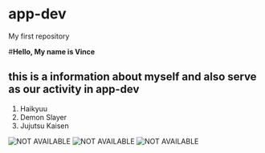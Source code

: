# app-dev
My first repository

#**Hello, My name is Vince**
## this is a information about myself and also serve as our activity in app-dev

1. Haikyuu
2. Demon Slayer
3. Jujutsu Kaisen

![NOT AVAILABLE](https://miro.medium.com/v2/resize:fit:1400/1*2kA5cLxeTWH5XVlXm7FVFA.jpeg)
![NOT AVAILABLE](https://miro.medium.com/v2/resize:fit:1400/1*2kA5cLxeTWH5XVlXm7FVFA.jpeg)
![NOT AVAILABLE](https://miro.medium.com/v2/resize:fit:1400/1*2kA5cLxeTWH5XVlXm7FVFA.jpeg)
